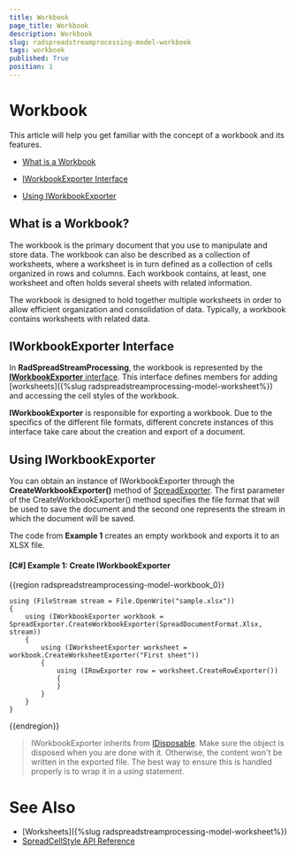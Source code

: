 ```yaml
---
title: Workbook
page_title: Workbook
description: Workbook
slug: radspreadstreamprocessing-model-workbook
tags: workbook
published: True
position: 1
---
```


# Workbook

This article will help you get familiar with the concept of a workbook and its features.

* [What is a Workbook](#what-is-a-workbook)

* [IWorkbookExporter Interface](#iworkbookexporter-interface)

* [Using IWorkbookExporter](#using-iworkbookexporter)


## What is a Workbook?

The workbook is the primary document that you use to manipulate and store data. The workbook can also be described as a collection of worksheets, where a worksheet is in turn defined as a collection of cells organized in rows and columns. Each workbook contains, at least, one worksheet and often holds several sheets with related information.

The workbook is designed to hold together multiple worksheets in order to allow efficient organization and consolidation of data. Typically, a workbook contains worksheets with related data. 


## IWorkbookExporter Interface

In **RadSpreadStreamProcessing**, the workbook is represented by the [**IWorkbookExporter** interface](docs.telerik.com/devtools/document-processing/api/html/T_Telerik_Documents_SpreadsheetStreaming_IWorkbookExporter.htm). This interface defines members for adding [worksheets]({%slug radspreadstreamprocessing-model-worksheet%}) and accessing the cell styles of the workbook. 

**IWorkbookExporter** is responsible for exporting a workbook. Due to the specifics of the different file formats, different concrete instances of this interface take care about the creation and export of a document. 

## Using IWorkbookExporter

You can obtain an instance of IWorkbookExporter through the **CreateWorkbookExporter()** method of [SpreadExporter](docs.telerik.com/devtools/document-processing/api/html/T_Telerik_Documents_SpreadsheetStreaming_SpreadExporter.htm). The first parameter of the CreateWorkbookExporter() method specifies the file format that will be used to save the document and the second one represents the stream in which the document will be saved. 

The code from **Example 1** creates an empty workbook and exports it to an XLSX file.

#### **[C#] Example 1: Create IWorkbookExporter**

{{region radspreadstreamprocessing-model-workbook_0}}
	
	using (FileStream stream = File.OpenWrite("sample.xlsx"))
	{
	    using (IWorkbookExporter workbook = SpreadExporter.CreateWorkbookExporter(SpreadDocumentFormat.Xlsx, stream))
	    {
	        using (IWorksheetExporter worksheet = workbook.CreateWorksheetExporter("First sheet"))
	        {
	            using (IRowExporter row = worksheet.CreateRowExporter())
	            {
	            }
	        }
	    }
	}
{{endregion}}

>IWorkbookExporter inherits from [IDisposable](https://msdn.microsoft.com/en-us/library/system.idisposable(v=vs.110).aspx). Make sure the object is disposed when you are done with it. Otherwise, the content won't be written in the exported file. The best way to ensure this is handled properly is to wrap it in a *using* statement.


# See Also

* [Worksheets]({%slug radspreadstreamprocessing-model-worksheet%})
* [SpreadCellStyle API Reference](docs.telerik.com/devtools/document-processing/api/html/T_Telerik_Documents_SpreadsheetStreaming_SpreadCellStyle.htm)
